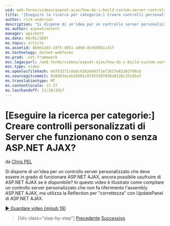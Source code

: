 ```yaml
---
uid: web-forms/videos/aspnet-ajax/how-do-i-build-custom-server-controls-that-work-with-or-without-aspnet-ajax
title: '[Eseguire la ricerca per categorie:] Creare controlli personalizzati di Server che funzionano con o senza ASP.NET AJAX? | Microsoft Docs'
author: rick-anderson
description: "Si dispone di un'idea per un controllo server personalizzato che deve essere in grado di funzionare ASP.NET AJAX, ancora possibile usufruire di ASP.NET AJAX se è disponibile..."
ms.author: aspnetcontent
manager: wpickett
ms.date: 09/01/2007
ms.topic: article
ms.assetid: db9e13d3-c8f5-4051-ad9d-dc5649b1c41f
ms.technology: dotnet-webforms
ms.prod: .net-framework
msc.legacyurl: /web-forms/videos/aspnet-ajax/how-do-i-build-custom-server-controls-that-work-with-or-without-aspnet-ajax
msc.type: video
ms.openlocfilehash: eb753271c0abc91b2e601f1ef261fe83362f99cb
ms.sourcegitcommit: 9a9483aceb34591c97451997036a9120c3fe2baf
ms.translationtype: MT
ms.contentlocale: it-IT
ms.lasthandoff: 11/10/2017
---
```

<a name="how-do-i-build-custom-server-controls-that-work-with-or-without-aspnet-ajax"></a>[Eseguire la ricerca per categorie:] Creare controlli personalizzati di Server che funzionano con o senza ASP.NET AJAX?
====================
da [Chris PEL](https://twitter.com/chrispels)

Si dispone di un'idea per un controllo server personalizzato che deve essere in grado di funzionare ASP.NET AJAX, ancora possibile usufruire di ASP.NET AJAX se è disponibile? In questo video è illustrato come compilare un controllo server personalizzato che non fa riferimento l'assembly ASP.NET AJAX, ma utilizza la Reflection per "correttezza" con UpdatePanel di ASP.NET AJAX.

[&#9654; Guardare video (minuti 19)](https://channel9.msdn.com/Blogs/ASP-NET-Site-Videos/how-do-i-build-custom-server-controls-that-work-with-or-without-aspnet-ajax)

>[!div class="step-by-step"]
[Precedente](how-do-i-create-an-aspnet-ajax-extender-from-scratch.md)
[Successivo](how-do-i-associate-ajax-client-behavior-with-an-aspnet-server-control.md)
